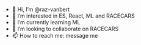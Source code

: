 - 👋 Hi, I’m @raz-vanbert
- 👀 I’m interested in ES, React, ML and RACECARS
- 🌱 I’m currently learning ML
- 💞️ I’m looking to collaborate on RACECARS
- 📫 How to reach me: message me

<!---
raz-vanbert/raz-vanbert is a ✨ special ✨ repository because its `README.md` (this file) appears on your GitHub profile.
You can click the Preview link to take a look at your changes.
--->
